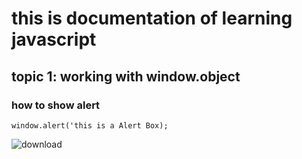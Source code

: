 # this is documentation of learning javascript
## topic 1: working with window.object
### how to show alert
```
window.alert('this is a Alert Box);
```
![download](https://user-images.githubusercontent.com/95132281/143727838-a161e622-deb7-4dbf-901f-77d7ab9782c1.png)

